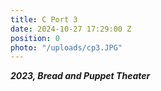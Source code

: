 ```yaml
---
title: C Port 3
date: 2024-10-27 17:29:00 Z
position: 0
photo: "/uploads/cp3.JPG"
---
```


***2023, Bread and Puppet Theater***